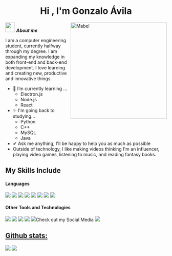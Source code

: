 <h1 align="center"><b>Hi , I'm Gonzalo Ávila </b></h1>
<!--  -->
<img align="right" width=300px alt="Mabel" src="https://c.tenor.com/GN73MKBawZYAAAAi/busy-cute.gif" />

<img src="https://media.giphy.com/media/ObNTw8Uzwy6KQ/giphy.gif" width="30px">&nbsp;***About me***

I am a computer engineering student, currently halfway through my degree. I am expanding my knowledge in both front-end and back-end development. I love learning and creating new, productive and innovative things.
- 🍃 I’m currently learning ...
  - Electron.js
  - Node.js
  - React
- ✨ I'm going back to studying...
  - Python
  - C++
  - MySQL
  - Java
- ✔ Ask me anything, I'll be happy to help you as much as possible<br>
- Outside of technology, I like making videos thinking I'm an influencer, playing video games, listening to music, and reading fantasy books.

## My Skills Include

<h4> Languages </h4>
<span> 
  <img src="https://img.shields.io/badge/HTML5-E34F26?style=for-the-badge&logo=html5&logoColor=white">
  <img src="https://img.shields.io/badge/CSS3-1572B6?style=for-the-badge&logo=css3&logoColor=white">
  <img src="https://img.shields.io/badge/JavaScript-F7DF1E?style=for-the-badge&logo=javascript&logoColor=black">
  <img src="https://img.shields.io/badge/python-3670A0?style=for-the-badge&logo=python&logoColor=ffdd54">
  <img src= "https://img.shields.io/badge/java-%23ED8B00.svg?style=for-the-badge&logo=openjdk&logoColor=white">
  <img src= "https://img.shields.io/badge/c%23-%23239120.svg?style=for-the-badge&logo=csharp&logoColor=white">
  <img src= "https://img.shields.io/badge/c++-%2300599C.svg?style=for-the-badge&logo=c%2B%2B&logoColor=white">
  <img src= "https://img.shields.io/badge/lua-%232C2D72.svg?style=for-the-badge&logo=lua&logoColor=white">
 


</span>


<h4> Other Tools and Technologies </h4>
<span>
  <img src="https://img.shields.io/badge/Git-F05032?style=for-the-badge&logo=git&logoColor=white">
  <img src="https://img.shields.io/badge/Notion-%23000000.svg?style=for-the-badge&logo=notion&logoColor=white">
  <img src="https://img.shields.io/badge/Obsidian-%23483699.svg?style=for-the-badge&logo=obsidian&logoColor=white">
  <img src="https://img.shields.io/badge/MySQL-00000F?style=for-the-badge&logo=mysql&logoColor=white">
  <img src="https://img.shields.io/badge/github_copilot-8957E5?style=for-the-badge&logo=github-copilot&logoColor=white>
  


</span>

## Check out my Social Media

<a href= "https://open.spotify.com/user/jlak7zvw38wy7hdyh780adsse?si=ccf44e2f01c94f05">
    <img src="https://img.shields.io/badge/Spotify-1ED760?style=for-the-badge&logo=spotify&logoColor=white">

<h2>Github stats:</h2> 

[![](https://github-readme-stats.vercel.app/api?username=gonzaloavilacartes&show_icons=true&theme=tokyonight&hide_border=true&locale=en)](https://github.com/gonzaloavilacartes)
[![](https://github-readme-streak-stats.herokuapp.com/?user=gonzaloavilacartes&theme=material-palenight)](https://github.com/gonzaloavilacartes)
</div>
